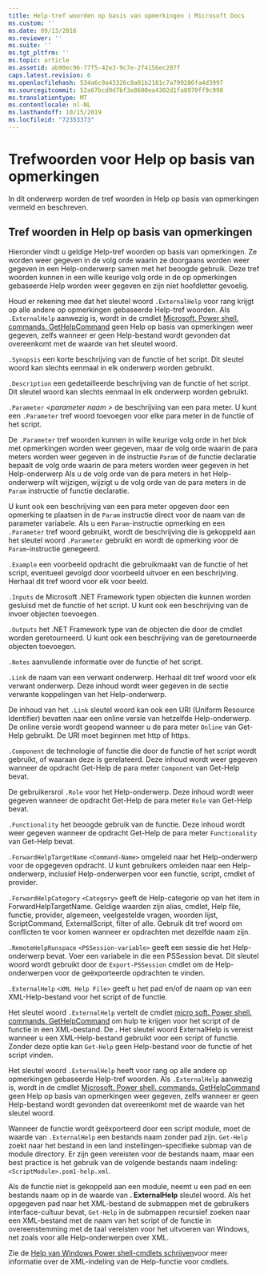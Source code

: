 ```yaml
---
title: Help-tref woorden op basis van opmerkingen | Microsoft Docs
ms.custom: ''
ms.date: 09/13/2016
ms.reviewer: ''
ms.suite: ''
ms.tgt_pltfrm: ''
ms.topic: article
ms.assetid: ab90ec96-77f5-42e3-9c7e-2f4156ec207f
caps.latest.revision: 6
ms.openlocfilehash: 534a6c9a43326c8a01b2181c7a799286fa4d3997
ms.sourcegitcommit: 52a67bcd9d7bf3e8600ea4302d1fa8970ff9c998
ms.translationtype: MT
ms.contentlocale: nl-NL
ms.lasthandoff: 10/15/2019
ms.locfileid: "72353373"
---
```

# <a name="comment-based-help-keywords"></a>Trefwoorden voor Help op basis van opmerkingen

In dit onderwerp worden de tref woorden in Help op basis van opmerkingen vermeld en beschreven.

## <a name="keywords-in-comment-based-help"></a>Tref woorden in Help op basis van opmerkingen

Hieronder vindt u geldige Help-tref woorden op basis van opmerkingen. Ze worden weer gegeven in de volg orde waarin ze doorgaans worden weer gegeven in een Help-onderwerp samen met het beoogde gebruik. Deze tref woorden kunnen in een wille keurige volg orde in de op opmerkingen gebaseerde Help worden weer gegeven en zijn niet hoofdletter gevoelig.

Houd er rekening mee dat het sleutel woord `.ExternalHelp` voor rang krijgt op alle andere op opmerkingen gebaseerde Help-tref woorden. Als `.ExternalHelp` aanwezig is, wordt in de cmdlet [Microsoft. Power shell. commands. GetHelpCommand](/dotnet/api/Microsoft.PowerShell.Commands.gethelpcommand) geen Help op basis van opmerkingen weer gegeven, zelfs wanneer er geen Help-bestand wordt gevonden dat overeenkomt met de waarde van het sleutel woord.

`.Synopsis` een korte beschrijving van de functie of het script. Dit sleutel woord kan slechts eenmaal in elk onderwerp worden gebruikt.

`.Description` een gedetailleerde beschrijving van de functie of het script. Dit sleutel woord kan slechts eenmaal in elk onderwerp worden gebruikt.

`.Parameter` *\<parameter naam >* de beschrijving van een para meter. U kunt een `.Parameter` tref woord toevoegen voor elke para meter in de functie of het script.

De `.Parameter` tref woorden kunnen in wille keurige volg orde in het blok met opmerkingen worden weer gegeven, maar de volg orde waarin de para meters worden weer gegeven in de instructie `Param` of de functie declaratie bepaalt de volg orde waarin de para meters worden weer gegeven in het Help-onderwerp Als u de volg orde van de para meters in het Help-onderwerp wilt wijzigen, wijzigt u de volg orde van de para meters in de `Param` instructie of functie declaratie.

U kunt ook een beschrijving van een para meter opgeven door een opmerking te plaatsen in de `Param` instructie direct voor de naam van de parameter variabele. Als u een `Param`-instructie opmerking en een `.Parameter` tref woord gebruikt, wordt de beschrijving die is gekoppeld aan het sleutel woord `.Parameter` gebruikt en wordt de opmerking voor de `Param`-instructie genegeerd.

`.Example` een voorbeeld opdracht die gebruikmaakt van de functie of het script, eventueel gevolgd door voorbeeld uitvoer en een beschrijving. Herhaal dit tref woord voor elk voor beeld.

`.Inputs` de Microsoft .NET Framework typen objecten die kunnen worden gesluisd met de functie of het script. U kunt ook een beschrijving van de invoer objecten toevoegen.

`.Outputs` het .NET Framework type van de objecten die door de cmdlet worden geretourneerd. U kunt ook een beschrijving van de geretourneerde objecten toevoegen.

`.Notes` aanvullende informatie over de functie of het script.

`.Link` de naam van een verwant onderwerp. Herhaal dit tref woord voor elk verwant onderwerp. Deze inhoud wordt weer gegeven in de sectie verwante koppelingen van het Help-onderwerp.

De inhoud van het `.Link` sleutel woord kan ook een URI (Uniform Resource Identifier) bevatten naar een online versie van hetzelfde Help-onderwerp. De online versie wordt geopend wanneer u de para meter `Online` van Get-Help gebruikt. De URI moet beginnen met http of https.

`.Component` de technologie of functie die door de functie of het script wordt gebruikt, of waaraan deze is gerelateerd. Deze inhoud wordt weer gegeven wanneer de opdracht Get-Help de para meter `Component` van Get-Help bevat.

De gebruikersrol `.Role` voor het Help-onderwerp. Deze inhoud wordt weer gegeven wanneer de opdracht Get-Help de para meter `Role` van Get-Help bevat.

`.Functionality` het beoogde gebruik van de functie. Deze inhoud wordt weer gegeven wanneer de opdracht Get-Help de para meter `Functionality` van Get-Help bevat.

`.ForwardHelpTargetName` `<Command-Name>` omgeleid naar het Help-onderwerp voor de opgegeven opdracht. U kunt gebruikers omleiden naar een Help-onderwerp, inclusief Help-onderwerpen voor een functie, script, cmdlet of provider.

`.ForwardHelpCategory` `<Category>` geeft de Help-categorie op van het item in ForwardHelpTargetName. Geldige waarden zijn alias, cmdlet, Help file, functie, provider, algemeen, veelgestelde vragen, woorden lijst, ScriptCommand, ExternalScript, filter of alle. Gebruik dit tref woord om conflicten te voor komen wanneer er opdrachten met dezelfde naam zijn.

`.RemoteHelpRunspace` `<PSSession-variable>` geeft een sessie die het Help-onderwerp bevat. Voer een variabele in die een PSSession bevat. Dit sleutel woord wordt gebruikt door de `Export-PSSession` cmdlet om de Help-onderwerpen voor de geëxporteerde opdrachten te vinden.

`.ExternalHelp` `<XML Help File>` geeft u het pad en/of de naam op van een XML-Help-bestand voor het script of de functie.

Het sleutel woord `.ExternalHelp` vertelt de cmdlet [micro soft. Power shell. commands. GetHelpCommand](/dotnet/api/Microsoft.PowerShell.Commands.gethelpcommand) om hulp te krijgen voor het script of de functie in een XML-bestand. De **.** Het sleutel woord ExternalHelp is vereist wanneer u een XML-Help-bestand gebruikt voor een script of functie. Zonder deze optie kan `Get-Help` geen Help-bestand voor de functie of het script vinden.

Het sleutel woord `.ExternalHelp` heeft voor rang op alle andere op opmerkingen gebaseerde Help-tref woorden. Als `.ExternalHelp` aanwezig is, wordt in de cmdlet [Microsoft. Power shell. commands. GetHelpCommand](/dotnet/api/Microsoft.PowerShell.Commands.gethelpcommand) geen Help op basis van opmerkingen weer gegeven, zelfs wanneer er geen Help-bestand wordt gevonden dat overeenkomt met de waarde van het sleutel woord.

Wanneer de functie wordt geëxporteerd door een script module, moet de waarde van `.ExternalHelp` een bestands naam zonder pad zijn. `Get-Help` zoekt naar het bestand in een land instellingen-specifieke submap van de module directory. Er zijn geen vereisten voor de bestands naam, maar een best practice is het gebruik van de volgende bestands naam indeling: `<ScriptModule>.psm1-help.xml`.

Als de functie niet is gekoppeld aan een module, neemt u een pad en een bestands naam op in de waarde van **. ExternalHelp** sleutel woord. Als het opgegeven pad naar het XML-bestand de submappen met de gebruikers interface-cultuur bevat, `Get-Help` in de submappen recursief zoeken naar een XML-bestand met de naam van het script of de functie in overeenstemming met de taal vereisten voor het uitvoeren van Windows, net zoals voor alle Help-onderwerpen over XML.

Zie de [Help van Windows Power shell-cmdlets schrijven](./writing-help-for-windows-powershell-cmdlets.md)voor meer informatie over de XML-indeling van de Help-functie voor cmdlets.